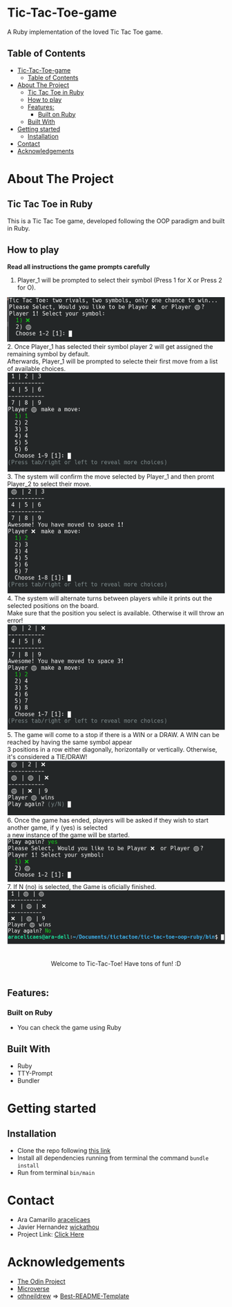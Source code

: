 <!-- PROJECT LOGO -->
# Tic-Tac-Toe-game
A Ruby implementation of the loved Tic Tac Toe game.
<!-- TABLE OF CONTENTS -->
## Table of Contents
- [Tic-Tac-Toe-game](#tic-tac-toe-game)
  - [Table of Contents](#table-of-contents)
- [About The Project](#about-the-project)
  - [Tic Tac Toe in Ruby](#tic-tac-toe-in-ruby)
  - [How to play](#how-to-play)
  - [Features:](#features)
    - [Built on Ruby](#built-on-ruby)
  - [Built With](#built-with)
- [Getting started](#getting-started)
  - [Installation](#installation)
- [Contact](#contact)
- [Acknowledgements](#acknowledgements)
<!-- ABOUT THE PROJECT -->
# About The Project
## Tic Tac Toe in Ruby
This is a Tic Tac Toe game, developed following the OOP paradigm and built in Ruby.
## How to play
**Read all instructions the game prompts carefully**
1. Player_1 will be prompted to select their symbol (Press 1 for X or Press 2 for O).
<div align="left"><img src="images/step1.png"></div>
2. Once Player_1 has selected their symbol player 2 will get assigned the remaining symbol by default.<br>
  Afterwards, Player_1 will be prompted to selecte their first move from a list of available choices.
<div align="left"><img src="images/step2.png"></div>
3. The system will confirm the move selected by Player_1 and then promt Player_2 to select their move.
<div align="left"><img src="images/step3.png"></div>
4. The system will alternate turns between players while it prints out the selected positions on the board.<br>
   Make sure that the position you select is available. Otherwise it will throw an error!
<div align="left"><img src="images/step4.png"></div>
5. The game will come to a stop if there is a WIN or a DRAW. A WIN can be reached by having the same symbol appear <br>
   3 positions in a row either diagonally, horizontally or vertically. Otherwise, it's considered a TIE/DRAW!
<div align="left"><img src="images/step5.png"></div>
6. Once the game has ended, players will be asked if they wish to start another game, if y (yes) is selected<br>
   a new instance of the game will be started.
<div align="left"><img src="images/step6.png"></div>
7. If N (no) is selected, the Game is oficially finished.
<div align="left"><img src="images/step7.png"></div>
<br>
<br>
<div align="center">Welcome to Tic-Tac-Toe! Have tons of fun! :D</div>
<br>

## Features:
### Built on Ruby
- You can check the game using Ruby
## Built With
* Ruby
* TTY-Prompt
* Bundler
<!-- GETTING STARTED -->
# Getting started
## Installation
* Clone the repo following [this link](https://github.com/wickathou/tic-tac-toe-oop-ruby)
* Install all dependencies running from terminal the command `bundle install`
* Run from terminal `bin/main`
<!-- CONTACT -->
# Contact
* Ara Camarillo [aracelicaes](https://github.com/aracelicaes)
* Javier Hernandez [wickathou](https://github.com/wickathou)
* Project Link: [Click Here](https://github.com/wickathou/tic-tac-toe-oop-ruby)
<!-- ACKNOWLEDGEMENTS -->
# Acknowledgements
- [The Odin Project](https://www.theodinproject.com)
- [Microverse](https://microverse.org)
- [othneildrew](https://github.com/othneildrew) => [Best-README-Template](https://github.com/othneildrew/Best-README-Template)
